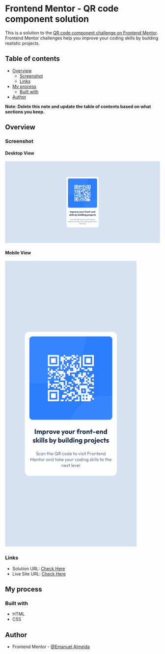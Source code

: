 # Frontend Mentor - QR code component solution

This is a solution to the [QR code component challenge on Frontend Mentor](https://www.frontendmentor.io/challenges/qr-code-component-iux_sIO_H). Frontend Mentor challenges help you improve your coding skills by building realistic projects. 

## Table of contents

- [Overview](#overview)
  - [Screenshot](#screenshot)
  - [Links](#links)
- [My process](#my-process)
  - [Built with](#built-with)
- [Author](#author)

**Note: Delete this note and update the table of contents based on what sections you keep.**

## Overview

### Screenshot

#### Desktop View

![website desktop view](/screenshots/desktop-screenshot.png)

#### Mobile View

![website mobile view](/screenshots/mobile-screenshot.png)

### Links

- Solution URL: [Check Here](https://your-solution-url.com)
- Live Site URL: [Check Here](https://your-live-site-url.com)

## My process

### Built with

- HTML
- CSS

## Author

- Frontend Mentor - [@Emanuel Almeida](https://www.frontendmentor.io/profile/EmanuelAlmeida27)